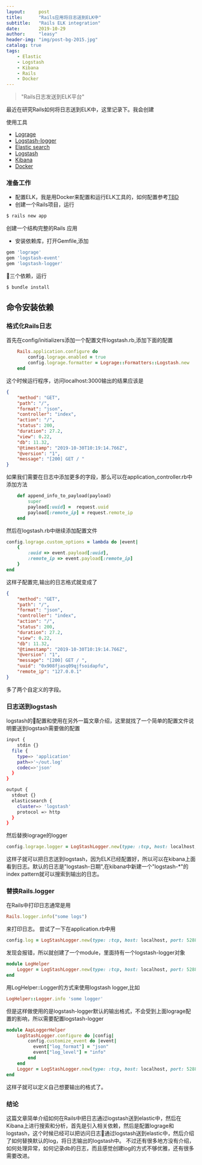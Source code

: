 ```yaml
---
layout:     post
title:      "Rails应用将日志送到ELK中"
subtitle:   "Rails ELK integration"
date:       2019-10-29
author:     "leasy"
header-img: "img/post-bg-2015.jpg"
catalog: true
tags:
    - Elastic
    - Logstash
    - Kibana
    - Rails
    - Docker
---
```


> "Rails日志发送到ELK平台"

最近在研究Rails如何将日志送到ELK中，这里记录下。我会创建

使用工具
- [Lograge](https://github.com/roidrage/lograge)
- [Logstash-logger](https://github.com/dwbutler/logstash-logger)
- [Elastic search](https://www.elastic.co/guide/en/elastic-stack-get-started/current/get-started-docker.html)
- [Logstash](https://www.elastic.co/guide/en/logstash/current/docker.html)
- [Kibana](https://www.elastic.co/guide/en/kibana/current/docker.html)
- [Docker](https://www.docker.com/)

### 准备工作
- 配置ELK，我是用Docker来配置和运行ELK工具的，如何配置参考[TBD](https://github.com/LeasyZhang/rails-elk-docker)
- 创建一个Rails项目，运行
```bash
$ rails new app
```
创建一个结构完整的Rails 应用
- 安装依赖库，打开Gemfile,添加
```ruby
gem 'lograge'
gem 'logstash-event'
gem 'logstash-logger'
```
三个依赖，运行
```bash
$ bundle install
```
命令安装依赖
- 

### 格式化Rails日志
首先在config/initializers添加一个配置文件logstash.rb,添加下面的配置
```ruby
    Rails.application.configure do
        config.lograge.enabled = true
        config.lograge.formatter = Lograge::Formatters::Logstash.new
    end
```
这个时候运行程序，访问localhost:3000输出的结果应该是
```json
{
    "method": "GET",
    "path": "/",
    "format": "json",
    "controller": "index",
    "action": "/",
    "status": 200,
    "duration": 27.2,
    "view": 0.22,
    "db": 11.32,
    "@timestamp": "2019-10-30T10:19:14.766Z",
    "@version": "1",
    "message": "[200] GET / "
}
```
如果我们需要在日志中添加更多的字段，那么可以在application_controller.rb中添加方法
```ruby
    def append_info_to_payload(payload)
        super
        payload[:uuid] =  request.uuid
        payload[:remote_ip] = request.remote_ip
    end
```
然后在logstash.rb中继续添加配置文件
```ruby
config.lograge.custom_options = lambda do |event|
    {
        :uuid => event.payload[:uuid],
        :remote_ip => event.payload[:remote_ip]
    }
end
```
这样子配置完,输出的日志格式就变成了
```json
{
    "method": "GET",
    "path": "/",
    "format": "json",
    "controller": "index",
    "action": "/",
    "status": 200,
    "duration": 27.2,
    "view": 0.22,
    "db": 11.32,
    "@timestamp": "2019-10-30T10:19:14.766Z",
    "@version": "1",
    "message": "[200] GET / ",
    "uuid": "0x908fjasq09qjfsoidapfu",
    "remote_ip": "127.0.0.1"
}
```
多了两个自定义的字段。
### 日志送到logstash
logstash的配置和使用在另外一篇文章介绍，这里就找了一个简单的配置文件说明要送到logstash需要做的配置
```bash
input {
    stdin {}
  file {
    type=> 'application'
    path=>'~/out.log'
    codec=>'json'
  }
}

output {
  stdout {}
  elasticsearch {
    cluster=> 'logstash'
    protocol => http
  }
}
```

然后替换lograge的logger
```ruby
config.lograge.logger = LogStashLogger.new(type: :tcp, host: localhost, port: 5288)
```
这样子就可以把日志送到logstash，因为ELK已经配置好，所以可以在kibana上面看到日志。默认的日志是"logstash-日期",在kibana中新建一个"logstash-*"的index pattern就可以搜索到输出的日志。

### 替换Rails.logger
在Rails中打印日志通常是用
```ruby
Rails.logger.info("some logs")
```
来打印日志。
尝试了一下在application.rb中用
```ruby
config.log = LogStashLogger.new(type: :tcp, host: localhost, port: 5288)
```
发现会报错，所以就创建了一个module，里面持有一个logstash-logger对象
```ruby
module LogHelper
    Logger = LogStashLogger.new(type: :tcp, host: localhost, port: 5288)
end
```
用LogHelper::Logger的方式来使用logstash logger,比如
```ruby
LogHelper::Logger.info 'some logger'
```
但是这样做使用的是logstash-logger默认的输出格式，不会受到上面lograge配置的影响，所以需要配置logstash-logger
```ruby
module AapLoggerHelper
    LogStashLogger.configure do |config|
        config.customize_event do |event|
          event["log_format"] = "json"
          event["log_level"] = "info"
        end
    end
    Logger = LogStashLogger.new(type: :tcp, host: localhost, port: 5288)
end
```
这样子就可以定义自己想要输出的格式了。

### 结论
这篇文章简单介绍如何在Rails中把日志通过logstash送到elastic中，然后在Kibana上进行搜索和分析，首先是引入相关依赖，然后是配置lograge和logstash，这个时候已经可以把访问日志通过logstash送到elastic中，然后介绍了如何替换默认的log，将日志输出的logstash中。
不过还有很多地方没有介绍，如何处理异常，如何记录db的日志，而且感觉创建log的方式不够优雅，还有很多需要改进。